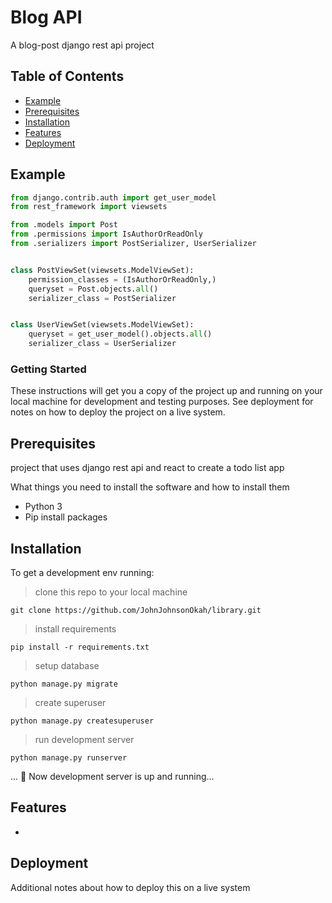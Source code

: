 # Blog API

A blog-post django rest api project

## Table of Contents

- [Example](#example)
- [Prerequisites](#prerequisites)
- [Installation](#installation)
- [Features](#features)
- [Deployment](#deployment)

## Example

```python
from django.contrib.auth import get_user_model
from rest_framework import viewsets

from .models import Post
from .permissions import IsAuthorOrReadOnly
from .serializers import PostSerializer, UserSerializer


class PostViewSet(viewsets.ModelViewSet):
    permission_classes = (IsAuthorOrReadOnly,)
    queryset = Post.objects.all()
    serializer_class = PostSerializer


class UserViewSet(viewsets.ModelViewSet):
    queryset = get_user_model().objects.all()
    serializer_class = UserSerializer

```

### Getting Started

These instructions will get you a copy of the project up and running on your local machine for development and testing purposes. See deployment for notes on how to deploy the project on a live system.

## Prerequisites

project that uses django rest api and react to create a todo list app

What things you need to install the software and how to install them

- Python 3
- Pip install packages

## Installation

To get a development env running:

> clone this repo to your local machine

```
git clone https://github.com/JohnJohnsonOkah/library.git
```

> install requirements

```
pip install -r requirements.txt
```

> setup database

```
python manage.py migrate
```

> create superuser

```
python manage.py createsuperuser
```

> run development server

```
python manage.py runserver
```

... 👯 Now development server is up and running...

## Features

-

## Deployment

Additional notes about how to deploy this on a live system
